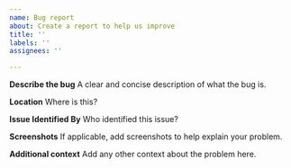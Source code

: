 ```yaml
---
name: Bug report
about: Create a report to help us improve
title: ''
labels: ''
assignees: ''

---
```


**Describe the bug**
A clear and concise description of what the bug is.

**Location**
Where is this?

**Issue Identified By**
Who identified this issue?

**Screenshots**
If applicable, add screenshots to help explain your problem.

**Additional context**
Add any other context about the problem here.
